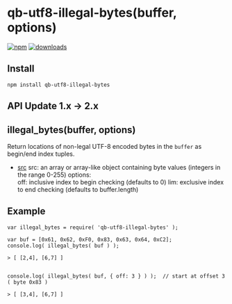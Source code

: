 # qb-utf8-illegal-bytes(buffer, options)
[![npm][npm-image]][npm-url]
[![downloads][downloads-image]][downloads-url]

[npm-image]: https://img.shields.io/npm/v/qb-utf8-illegal-bytes.svg
[npm-url]: https://npmjs.org/package/qb-utf8-illegal-bytes
[downloads-image]: https://img.shields.io/npm/dm/qb-utf8-illegal-bytes.svg
[downloads-url]: https://npmjs.org/package/qb-utf8-illegal-bytes

## Install

    npm install qb-utf8-illegal-bytes
    
## API Update 1.x -> 2.x



## illegal_bytes(buffer, options) 

Return locations of non-legal UTF-8 encoded bytes in the <code>buffer</code>
as begin/end index tuples.

* [src]()
        src:    an array or array-like object containing byte values (integers in the range 0-255)
    options:    
        off:    inclusive index to begin checking (defaults to 0) 
        lim:    exclusive index to end checking (defaults to buffer.length) 
        
## Example

    var illegal_bytes = require( 'qb-utf8-illegal-bytes' );
    
    var buf = [0x61, 0x62, 0xF0, 0x83, 0x63, 0x64, 0xC2];
    console.log( illegal_bytes( buf ) );
    
    > [ [2,4], [6,7] ]
 

    console.log( illegal_bytes( buf, { off: 3 } ) );  // start at offset 3 ( byte 0x83 )
    
    > [ [3,4], [6,7] ]
